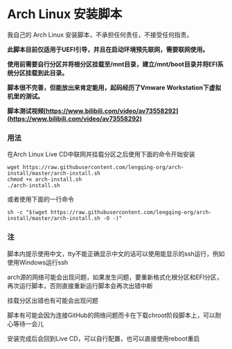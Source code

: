 # Arch Linux 安装脚本

我自己的 Arch Linux 安装脚本，不承担任何责任，不接受任何指责。

**此脚本目前仅适用于UEFI引导，并且在启动环境预先联网，需要联网使用。**

**使用前需要自行分区并将根分区挂载至/mnt目录，建立/mnt/boot目录并将EFI系统分区挂载到此目录。**

**脚本很不完善，但能放出来肯定能用，起码经历了Vmware Workstation下虚拟机里的测试。**

**脚本测试视频[https://www.bilibili.com/video/av73558292](https://www.bilibili.com/video/av73558292)**

### 用法

在Arch Linux Live CD中联网并挂载分区之后使用下面的命令开始安装

```shell
wget https://raw.githubusercontent.com/lengqing-org/arch-install/master/arch-install.sh
chmod +x arch-install.sh
./arch-install.sh
```
或者使用下面的一行命令
```shell
sh -c "$(wget https://raw.githubusercontent.com/lengqing-org/arch-install/master/arch-install.sh -O -)"
```

### 注

脚本内提示使用中文，tty不能正确显示中文的话可以使用能显示的ssh运行，例如使用Windows运行ssh

arch源的网络可能会出现问题，如果发生问题，要重新格式化根分区和EFI分区，再次运行脚本，否则直接重新运行脚本会再次出错中断

挂载分区出错也有可能会出现问题

脚本有可能会因为连接GitHub的网络问题而卡在下载chroot阶段脚本上，可以耐心等待一会儿

安装完成后会回到Live CD，可以自行配置，也可以直接使用reboot重启

